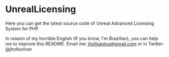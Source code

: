 UnrealLicensing
===============

Here you can get the latest source code of Unreal Advanced Licensing System for PHP.

In reason of my horrible English (If you know, I'm Brazilian), you can help me to improve this README. Email me: jhollsantos@gmail.com
or in Twitter: @jhollsoliver
